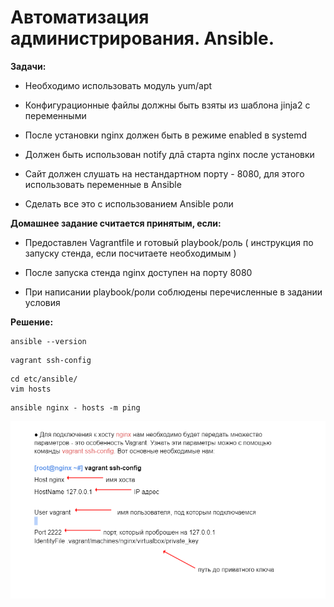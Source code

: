 # Автоматизация администрирования. Ansible.

**Задачи:**

* Необходимо использовать модуль yum/apt

* Конфигурационные файлы должны быть взяты из шаблона jinja2 с переменными

* После установки nginx должен быть в режиме enabled в systemd

* Должен быть использован notify длā старта nginx после установки

* Сайт должен слушать на нестандартном порту - 8080, для этого использовать переменные в Ansible

* Сделать все это с использованием Ansible роли

**Домашнее задание считается принятым, если:**

* Предоставлен Vagrantfile и готовый playbook/роль ( инструкция по запуску
стенда, если посчитаете необходимым )

* После запуска стенда nginx доступен на порту 8080

* При написании playbook/роли соблюдены перечисленные в задании условия


**Решение:**

```
ansible --version
```

```
vagrant ssh-config
```

```
cd etc/ansible/
vim hosts
```

```
ansible nginx - hosts -m ping
```
![Alt text](image.png)






















